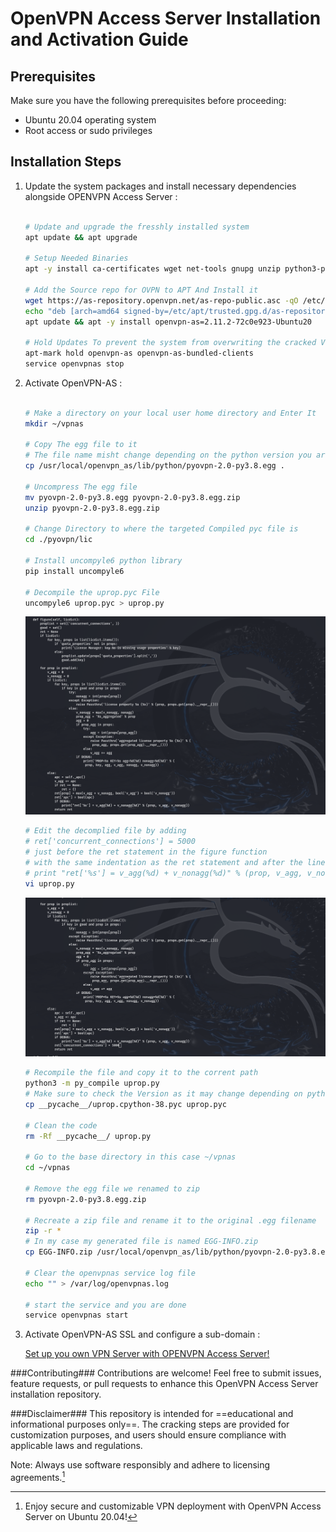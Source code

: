 # OpenVPN Access Server Installation and Activation Guide

## Prerequisites
Make sure you have the following prerequisites before proceeding:
- Ubuntu 20.04 operating system
- Root access or sudo privileges

## Installation Steps

1. Update the system packages and install necessary dependencies alongside OPENVPN Access Server :
   ```bash
   
   # Update and upgrade the fresshly installed system
   apt update && apt upgrade
   
   # Setup Needed Binaries
   apt -y install ca-certificates wget net-tools gnupg unzip python3-pip
   
   # Add the Source repo for OVPN to APT And Install it
   wget https://as-repository.openvpn.net/as-repo-public.asc -qO /etc/apt/trusted.gpg.d/as-repository.asc
   echo "deb [arch=amd64 signed-by=/etc/apt/trusted.gpg.d/as-repository.asc] http://as-repository.openvpn.net/as/debian focal main" > /etc/apt/sources.list.d/openvpn-as-repo.list
   apt update && apt -y install openvpn-as=2.11.2-72c0e923-Ubuntu20
   
   # Hold Updates To prevent the system from overwriting the cracked Version Then Stop it
   apt-mark hold openvpn-as openvpn-as-bundled-clients
   service openvpnas stop
   ```
   
2. Activate OpenVPN-AS :
   ```bash
   
   # Make a directory on your local user home directory and Enter It
   mkdir ~/vpnas
   
   # Copy The egg file to it
   # The file name misht change depending on the python version you are using pyovpn-2.0-pyX.X.egg
   cp /usr/local/openvpn_as/lib/python/pyovpn-2.0-py3.8.egg .
   
   # Uncompress The egg file
   mv pyovpn-2.0-py3.8.egg pyovpn-2.0-py3.8.egg.zip
   unzip pyovpn-2.0-py3.8.egg.zip

   # Change Directory to where the targeted Compiled pyc file is
   cd ./pyovpn/lic
   
   # Install uncompyle6 python library
   pip install uncompyle6
   
   # Decompile the uprop.pyc File
   uncompyle6 uprop.pyc > uprop.py
   ```
   ![Original uprop.py](assets/uprop.pyc.orig.png)
   ```bash
   # Edit the decomplied file by adding 
   # ret['concurrent_connections'] = 5000
   # just before the ret statement in the figure function
   # with the same indentation as the ret statement and after the line
   # print "ret['%s'] = v_agg(%d) + v_nonagg(%d)" % (prop, v_agg, v_nonagg)
   vi uprop.py
   ```
   ![Modefied uprop.py](assets/uprop.pyc.cracked.png)
   ```bash
   # Recompile the file and copy it to the corrent path
   python3 -m py_compile uprop.py
   # Make sure to check the Version as it may change depending on python
   cp __pycache__/uprop.cpython-38.pyc uprop.pyc
   
   # Clean the code
   rm -Rf __pycache__/ uprop.py

   # Go to the base directory in this case ~/vpnas
   cd ~/vpnas

   # Remove the egg file we renamed to zip
   rm pyovpn-2.0-py3.8.egg.zip 
   
   # Recreate a zip file and rename it to the original .egg filename
   zip -r *
   # In my case my generated file is named EGG-INFO.zip
   cp EGG-INFO.zip /usr/local/openvpn_as/lib/python/pyovpn-2.0-py3.8.egg
   
   # Clear the openvpnas service log file
   echo "" > /var/log/openvpnas.log

   # start the service and you are done
   service openvpnas start
   ```

2. Activate OpenVPN-AS SSL and configure a sub-domain :

   [Set up you own VPN Server with OPENVPN Access Server!](https://www.youtube.com/watch?v=p3HszAtNu-s)


###Contributing###
Contributions are welcome! Feel free to submit issues, feature requests, or pull requests to enhance this OpenVPN Access Server installation repository.

###Disclaimer###
This repository is intended for ==educational and informational purposes only==. The cracking steps are provided for customization purposes, and users should ensure compliance with applicable laws and regulations.

Note: Always use software responsibly and adhere to licensing agreements.[^1]

[^1]:Enjoy secure and customizable VPN deployment with OpenVPN Access Server on Ubuntu 20.04!
